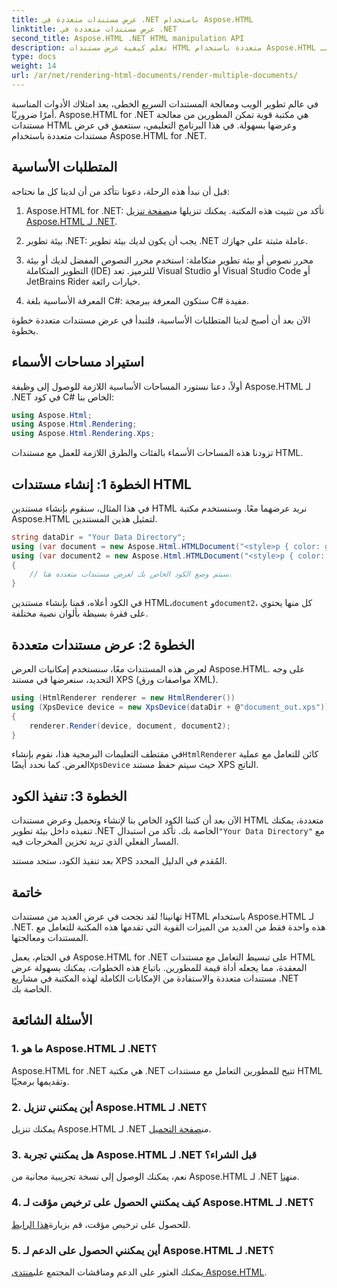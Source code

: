 ```yaml
---
title: عرض مستندات متعددة في .NET باستخدام Aspose.HTML
linktitle: عرض مستندات متعددة في .NET
second_title: Aspose.HTML .NET HTML manipulation API
description: تعلم كيفية عرض مستندات HTML متعددة باستخدام Aspose.HTML لـ .NET. عزز قدرات معالجة المستندات لديك باستخدام هذه المكتبة القوية.
type: docs
weight: 14
url: /ar/net/rendering-html-documents/render-multiple-documents/
---
```

في عالم تطوير الويب ومعالجة المستندات السريع الخطى، يعد امتلاك الأدوات المناسبة أمرًا ضروريًا. Aspose.HTML for .NET هي مكتبة قوية تمكن المطورين من معالجة مستندات HTML وعرضها بسهولة. في هذا البرنامج التعليمي، سنتعمق في عرض مستندات متعددة باستخدام Aspose.HTML for .NET.

## المتطلبات الأساسية

قبل أن نبدأ هذه الرحلة، دعونا نتأكد من أن لدينا كل ما نحتاجه:

1.  Aspose.HTML for .NET: تأكد من تثبيت هذه المكتبة. يمكنك تنزيلها من[صفحة تنزيل Aspose.HTML لـ .NET](https://releases.aspose.com/html/net/).

2. بيئة تطوير .NET: يجب أن يكون لديك بيئة تطوير .NET عاملة مثبتة على جهازك.

3. محرر نصوص أو بيئة تطوير متكاملة: استخدم محرر النصوص المفضل لديك أو بيئة التطوير المتكاملة (IDE) للترميز. تعد Visual Studio أو Visual Studio Code أو JetBrains Rider خيارات رائعة.

4. المعرفة الأساسية بلغة C#: ستكون المعرفة ببرمجة C# مفيدة.

الآن بعد أن أصبح لدينا المتطلبات الأساسية، فلنبدأ في عرض مستندات متعددة خطوة بخطوة.

## استيراد مساحات الأسماء

أولاً، دعنا نستورد المساحات الأساسية اللازمة للوصول إلى وظيفة Aspose.HTML لـ .NET في كود C# الخاص بنا:

```csharp
using Aspose.Html;
using Aspose.Html.Rendering;
using Aspose.Html.Rendering.Xps;
```

تزودنا هذه المساحات الأسماء بالفئات والطرق اللازمة للعمل مع مستندات HTML.

## الخطوة 1: إنشاء مستندات HTML

في هذا المثال، سنقوم بإنشاء مستندين HTML نريد عرضهما معًا. وسنستخدم مكتبة Aspose.HTML لتمثيل هذين المستندين.

```csharp
string dataDir = "Your Data Directory";
using (var document = new Aspose.Html.HTMLDocument("<style>p { color: green; }</style><p>my first paragraph</p>", @"c:\work\"))
using (var document2 = new Aspose.Html.HTMLDocument("<style>p { color: blue; }</style><p>my first paragraph</p>", @"c:\work\"))
{
    // سيتم وضع الكود الخاص بك لعرض مستندات متعددة هنا.
}
```

في الكود أعلاه، قمنا بإنشاء مستندين HTML،`document` و`document2`، كل منها يحتوي على فقرة بسيطة بألوان نصية مختلفة.

## الخطوة 2: عرض مستندات متعددة

لعرض هذه المستندات معًا، سنستخدم إمكانيات العرض Aspose.HTML. على وجه التحديد، سنعرضها في مستند XPS (مواصفات ورق XML).

```csharp
using (HtmlRenderer renderer = new HtmlRenderer())
using (XpsDevice device = new XpsDevice(dataDir + @"document_out.xps"))
{
    renderer.Render(device, document, document2);
}
```

 في مقتطف التعليمات البرمجية هذا، نقوم بإنشاء`HtmlRenderer` كائن للتعامل مع عملية العرض. كما نحدد أيضًا`XpsDevice` حيث سيتم حفظ مستند XPS الناتج.

## الخطوة 3: تنفيذ الكود

 الآن بعد أن كتبنا الكود الخاص بنا لإنشاء وتحميل وعرض مستندات HTML متعددة، يمكنك تنفيذه داخل بيئة تطوير .NET الخاصة بك. تأكد من استبدال`"Your Data Directory"` مع المسار الفعلي الذي تريد تخزين المخرجات فيه.

بعد تنفيذ الكود، ستجد مستند XPS المُقدم في الدليل المحدد.

## خاتمة
تهانينا! لقد نجحت في عرض العديد من مستندات HTML باستخدام Aspose.HTML لـ .NET. هذه واحدة فقط من العديد من الميزات القوية التي تقدمها هذه المكتبة للتعامل مع المستندات ومعالجتها.

في الختام، يعمل Aspose.HTML for .NET على تبسيط التعامل مع مستندات HTML المعقدة، مما يجعله أداة قيمة للمطورين. باتباع هذه الخطوات، يمكنك بسهولة عرض مستندات متعددة والاستفادة من الإمكانات الكاملة لهذه المكتبة في مشاريع .NET الخاصة بك.

## الأسئلة الشائعة

### 1. ما هو Aspose.HTML لـ .NET؟
Aspose.HTML for .NET هي مكتبة .NET تتيح للمطورين التعامل مع مستندات HTML وتقديمها برمجيًا.

### 2. أين يمكنني تنزيل Aspose.HTML لـ .NET؟
 يمكنك تنزيل Aspose.HTML لـ .NET من[صفحة التحميل](https://releases.aspose.com/html/net/).

### 3. هل يمكنني تجربة Aspose.HTML لـ .NET قبل الشراء؟
 نعم، يمكنك الوصول إلى نسخة تجريبية مجانية من Aspose.HTML لـ .NET من[هنا](https://releases.aspose.com/).

### 4. كيف يمكنني الحصول على ترخيص مؤقت لـ Aspose.HTML لـ .NET؟
 للحصول على ترخيص مؤقت، قم بزيارة[هذا الرابط](https://purchase.aspose.com/temporary-license/).

### 5. أين يمكنني الحصول على الدعم لـ Aspose.HTML لـ .NET؟
 يمكنك العثور على الدعم ومناقشات المجتمع على[منتدى Aspose.HTML](https://forum.aspose.com/).

